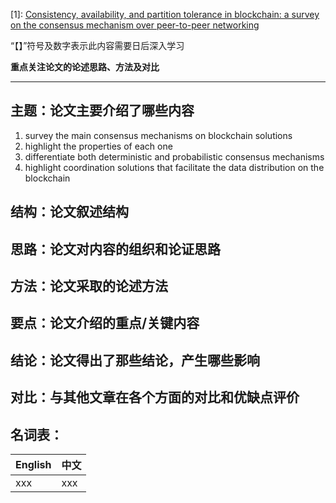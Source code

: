 [1]: [Consistency, availability, and partition tolerance in blockchain: a survey on the consensus mechanism over peer-to-peer networking](https://doi.org/10.1007/s12243-020-00751-w)

“【】”符号及数字表示此内容需要日后深入学习

**重点关注论文的论述思路、方法及对比**

---

## 主题：论文主要介绍了哪些内容

1. survey the main consensus mechanisms on blockchain solutions
2. highlight the properties of each one
3. differentiate both deterministic and probabilistic consensus mechanisms
4. highlight coordination solutions that facilitate the data distribution on the blockchain

## 结构：论文叙述结构



## 思路：论文对内容的组织和论证思路



## 方法：论文采取的论述方法



## 要点：论文介绍的重点/关键内容



## 结论：论文得出了那些结论，产生哪些影响



## 对比：与其他文章在各个方面的对比和优缺点评价



## 名词表：

| English | 中文 |
| ------- | ---- |
| xxx     | xxx  |

